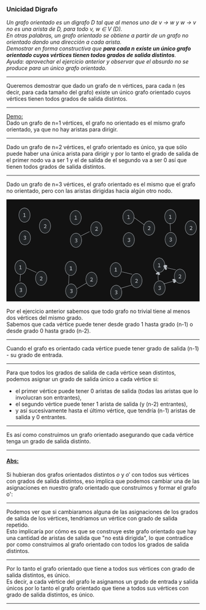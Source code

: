 ### Unicidad Digrafo

*Un grafo orientado es un digrafo D tal que al menos uno de v → w y w → v no es una arista de D, para todo v, w ∈ V (D).\
En otras palabras, un grafo orientado se obtiene a partir
de un grafo no orientado dando una dirección a cada arista.\
Demostrar en forma constructiva que **para cada n existe un único grafo orientado cuyos vértices tienen todos grados de salida distintos**.\
Ayuda: aprovechar el ejercicio anterior y observar que el absurdo no se produce para un único
grafo orientado.*

---

Queremos demostrar que dado un grafo de n vértices, para cada n (es decir, para cada tamaño del grafo) existe un único grafo orientado cuyos vértices tienen todos grados de salida distintos.

---
<u>Demo:</u>\
Dado un grafo de n=1 vértices, el grafo no orientado es el mismo grafo orientado, ya que no hay aristas para dirigir.

---

Dado un grafo de n=2 vértices, el grafo orientado es único, ya que sólo puede haber una única arista para dirigir y por lo tanto el grado de salida de el primer nodo va a ser 1 y el de salida de el segundo va a ser 0 así que tienen todos grados de salida distintos.

---

Dado un grafo de n=3 vértices, el grafo orientado es el mismo que el grafo no orientado, pero con las aristas dirigidas hacia algún otro nodo.

![caso base](./img/grafo_dirigido_unico.png)


Por el ejercicio anterior sabemos que todo grafo no trivial tiene al menos dos vértices del mismo grado.\
Sabemos que cada vértice puede tener desde grado 1 hasta grado (n-1) o desde grado 0 hasta grado (n-2).

---

Cuando el grafo es orientado cada vértice puede tener grado de salida (n-1) - su grado de entrada.

---

Para que todos los grados de salida de cada vértice sean distintos, podemos asignar un grado de salida único a cada vértice si: 
* el primer vértice puede tener 0 aristas de salida (todas las aristas que lo involucran son entrantes), 
* el segundo vértice puede tener 1 arista de salida (y (n-2) entrantes), 
* y así sucesivamente hasta el último vértice, que tendría (n-1) aristas de salida y 0 entrantes.

---

Es así como construimos un grafo orientado asegurando que cada vértice tenga un grado de salida distinto.

---

#### <u>Abs:</u>
Si hubieran dos grafos orientados distintos $o$ y $o'$ con todos sus vértices con grados de salida distintos, eso implica que podemos cambiar una de las asignaciones en nuestro grafo orientado que construimos y formar el grafo o':

---

Podemos ver que si cambiaramos alguna de las asignaciones de los grados de salida de los vértices, tendríamos un vértice con grado de salida repetido.\
Esto implicaría por cómo es que se construye este grafo orientado que hay una cantidad de aristas de salida que "no está dirigida", lo que contradice por como construimos al grafo orientado con todos los grados de salida distintos.

---

Por lo tanto el grafo orientado que tiene a todos sus vértices con grado de salida distintos, es único.\
Es decir, a cada vértice del grafo le asignamos un grado de entrada y salida únicos por lo tanto el grafo orientado que tiene a todos sus vértices con grado de salida distintos, es único. 

---

